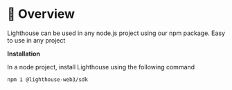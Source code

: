# 🎯 Overview

Lighthouse can be used in any node.js project using our npm package. Easy to use in any project

**Installation**

In a node project, install Lighthouse using the following command

```
npm i @lighthouse-web3/sdk
```
